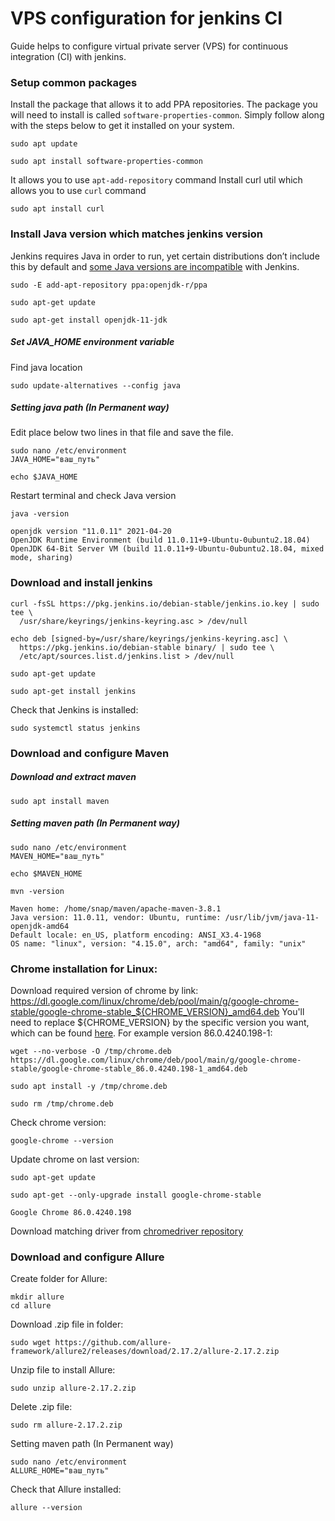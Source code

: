 # VPS configuration for jenkins CI

Guide helps to configure virtual private server (VPS) for continuous integration (CI) with jenkins.

### Setup common packages
Install the package that allows it to add PPA repositories. The package you will need to install is called
```software-properties-common```. Simply follow along with the steps below to get it installed on your system.
```shell
sudo apt update
```
```shell
sudo apt install software-properties-common
```
It allows you to use ```apt-add-repository``` command
Install curl util which allows you to use ```curl``` command
```shell
sudo apt install curl
```

### Install Java version which matches jenkins version

Jenkins requires Java in order to run, yet certain distributions don’t include this by default and
[some Java versions are incompatible](https://www.jenkins.io/doc/administration/requirements/java/) with Jenkins.

```shell
sudo -E add-apt-repository ppa:openjdk-r/ppa
```
```shell
sudo apt-get update
```
```shell
sudo apt-get install openjdk-11-jdk
```

##### Set JAVA_HOME environment variable
Find java location
```shell
sudo update-alternatives --config java
```
##### Setting java path (In Permanent way)
Edit place below two lines in that file and save the file.
```shell
sudo nano /etc/environment
JAVA_HOME="ваш_путь"
```
```shell
echo $JAVA_HOME
```
Restart terminal and check Java version
```shell
java -version
```
```shell
openjdk version "11.0.11" 2021-04-20
OpenJDK Runtime Environment (build 11.0.11+9-Ubuntu-0ubuntu2.18.04)
OpenJDK 64-Bit Server VM (build 11.0.11+9-Ubuntu-0ubuntu2.18.04, mixed mode, sharing)
```
### Download and install jenkins
```shell
curl -fsSL https://pkg.jenkins.io/debian-stable/jenkins.io.key | sudo tee \
  /usr/share/keyrings/jenkins-keyring.asc > /dev/null
```
```shell
echo deb [signed-by=/usr/share/keyrings/jenkins-keyring.asc] \
  https://pkg.jenkins.io/debian-stable binary/ | sudo tee \
  /etc/apt/sources.list.d/jenkins.list > /dev/null
```
```shell
sudo apt-get update
```
```shell
sudo apt-get install jenkins
```
Check that Jenkins is installed:
```shell
sudo systemctl status jenkins
```
### Download and configure Maven
##### Download and extract maven
```shell
sudo apt install maven 
```
##### Setting maven path (In Permanent way)
```shell
sudo nano /etc/environment
MAVEN_HOME="ваш_путь"
```
```shell
echo $MAVEN_HOME
```
```shell
mvn -version 
```
```shell
Maven home: /home/snap/maven/apache-maven-3.8.1
Java version: 11.0.11, vendor: Ubuntu, runtime: /usr/lib/jvm/java-11-openjdk-amd64
Default locale: en_US, platform encoding: ANSI_X3.4-1968
OS name: "linux", version: "4.15.0", arch: "amd64", family: "unix"
```

### Chrome installation for Linux:
Download required version of chrome by link:
https://dl.google.com/linux/chrome/deb/pool/main/g/google-chrome-stable/google-chrome-stable_${CHROME_VERSION}_amd64.deb
You'll need to replace ${CHROME_VERSION} by the specific version you want, which can
be found [here](https://www.ubuntuupdates.org/package/google_chrome/stable/main/base/google-chrome-stable).
For example version 86.0.4240.198-1:
```shell
wget --no-verbose -O /tmp/chrome.deb https://dl.google.com/linux/chrome/deb/pool/main/g/google-chrome-stable/google-chrome-stable_86.0.4240.198-1_amd64.deb
```
```shell
sudo apt install -y /tmp/chrome.deb
```
```shell
sudo rm /tmp/chrome.deb
```
Сheck chrome version:
```shell
google-chrome --version
```
Update chrome on last version:
```shell
sudo apt-get update
```
```shell
sudo apt-get --only-upgrade install google-chrome-stable
```
```shell
Google Chrome 86.0.4240.198
```
Download matching driver from [chromedriver repository](https://chromedriver.chromium.org/downloads)

### Download and configure Allure
Create folder for Allure:
```shell
mkdir allure
cd allure
```
Download .zip file in folder:
```shell
sudo wget https://github.com/allure-framework/allure2/releases/download/2.17.2/allure-2.17.2.zip
```
Unzip file to install Allure:
```shell
sudo unzip allure-2.17.2.zip
```
Delete .zip file:
```shell
sudo rm allure-2.17.2.zip
```
Setting maven path (In Permanent way)
```shell
sudo nano /etc/environment
ALLURE_HOME="ваш_путь"
```
Check that Allure installed:
```shell
allure --version
```

